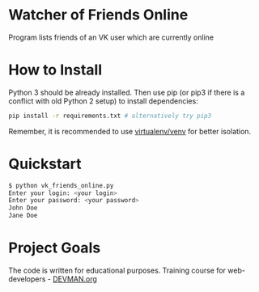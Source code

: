 # Watcher of Friends Online

Program lists friends of an VK user which are currently online

# How to Install

Python 3 should be already installed. Then use pip (or pip3 if there is a conflict with old Python 2 setup) to install dependencies:

```bash
pip install -r requirements.txt # alternatively try pip3
```

Remember, it is recommended to use [virtualenv/venv](https://devman.org/encyclopedia/pip/pip_virtualenv/) for better isolation.

# Quickstart

```bash
$ python vk_friends_online.py
Enter your login: <your login>
Enter your password: <your password>
John Doe
Jane Doe
```

# Project Goals

The code is written for educational purposes. Training course for web-developers - [DEVMAN.org](https://devman.org)
